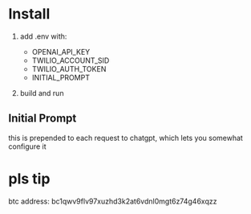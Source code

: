 # Install
1. add .env with:
	- OPENAI_API_KEY
	- TWILIO_ACCOUNT_SID
	- TWILIO_AUTH_TOKEN
	- INITIAL_PROMPT

2. build and run

## Initial Prompt
this is prepended to each request to chatgpt, which lets you somewhat configure it

# pls tip
btc address: bc1qwv9flv97xuzhd3k2at6vdnl0mgt6z74g46xqzz

